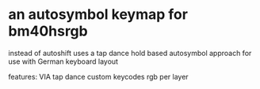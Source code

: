 # an autosymbol keymap for bm40hsrgb
instead of autoshift uses a tap dance hold based autosymbol approach
for use with German keyboard layout 

features:
VIA
tap dance
custom keycodes 
rgb per layer
